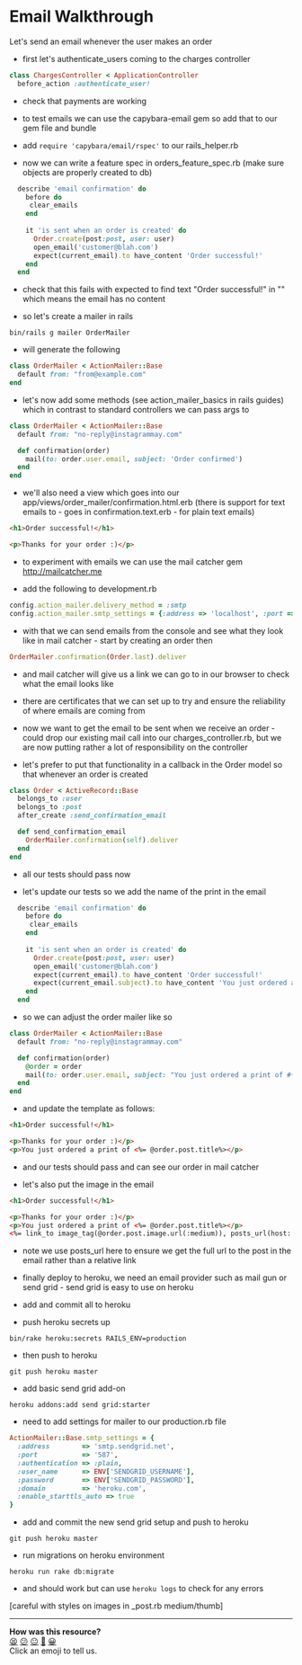 Email Walkthrough
=============

Let's send an email whenever the user makes an order

* first let's authenticate_users coming to the charges controller

```ruby
class ChargesController < ApplicationController
  before_action :authenticate_user!

```

* check that payments are working

* to test emails we can use the capybara-email gem so add that to our gem file and bundle

* add `require 'capybara/email/rspec'` to our rails_helper.rb

* now we can write a feature spec in orders_feature_spec.rb (make sure objects are properly created to db)

```ruby
  describe 'email confirmation' do
    before do
     clear_emails
    end
    
    it 'is sent when an order is created' do
      Order.create(post:post, user: user)
      open_email('customer@blah.com')
      expect(current_email).to have_content 'Order successful!'
    end
  end
```

* check that this fails with expected to find text "Order successful!" in "" which means the email has no content

* so let's create a mailer in rails

```
bin/rails g mailer OrderMailer
```

* will generate the following

```ruby
class OrderMailer < ActionMailer::Base
  default from: "from@example.com"
end
```

* let's now add some methods (see action_mailer_basics in rails guides) which in contrast to standard controllers we can pass args to


```ruby
class OrderMailer < ActionMailer::Base
  default from: "no-reply@instagrammay.com"

  def confirmation(order)
    mail(to: order.user.email, subject: 'Order confirmed')
  end
end
```
* we'll also need a view which goes into our app/views/order_mailer/confirmation.html.erb  (there is support for text emails to - goes in confirmation.text.erb - for plain text emails)

```html
<h1>Order successful!</h1>

<p>Thanks for your order :)</p>
```

* to experiment with emails we can use the mail catcher gem http://mailcatcher.me

* add the following to development.rb

```ruby
config.action_mailer.delivery_method = :smtp
config.action_mailer.smtp_settings = {:address => 'localhost', :port => 1025}
```

* with that we can send emails from the console and see what they look like in mail catcher - start by creating an order then

```ruby
OrderMailer.confirmation(Order.last).deliver
```

* and mail catcher will give us a link we can go to in our browser to check what the email looks like

* there are certificates that we can set up to try and ensure the reliability of where emails are coming from

* now we want to get the email to be sent when we receive an order - could drop our existing mail call into our charges_controller.rb, but we are now putting rather a lot of responsibility on the controller

* let's prefer to put that functionality in a callback in the Order model so that whenever an order is created

```ruby
class Order < ActiveRecord::Base
  belongs_to :user
  belongs_to :post
  after_create :send_confirmation_email

  def send_confirmation_email
    OrderMailer.confirmation(self).deliver
  end
end
```

* all our tests should pass now

* let's update our tests so we add the name of the print in the email

```ruby
  describe 'email confirmation' do
    before do
     clear_emails
    end
    
    it 'is sent when an order is created' do
      Order.create(post:post, user: user)
      open_email('customer@blah.com')
      expect(current_email).to have_content 'Order successful!'
      expect(current_email.subject).to have_content 'You just ordered a print of Pretty picture'
    end
  end
```

* so we can adjust the order mailer like so

```ruby
class OrderMailer < ActionMailer::Base
  default from: "no-reply@instagrammay.com"

  def confirmation(order)
    @order = order
    mail(to: order.user.email, subject: "You just ordered a print of #{order.post.title}")
  end
end
```

* and update the template as follows:

```html
<h1>Order successful!</h1>

<p>Thanks for your order :)</p>
<p>You just ordered a print of <%= @order.post.title%></p>
```

* and our tests should pass and can see our order in mail catcher

* let's also put the image in the email

```html
<h1>Order successful!</h1>

<p>Thanks for your order :)</p>
<p>You just ordered a print of <%= @order.post.title%></p>
<%= link_to image_tag(@order.post.image.url(:medium)), posts_url(host: localhost:3000) %>
```

* note we use posts_url here to ensure we get the full url to the post in the email rather than a relative link

* finally deploy to heroku, we need an email provider such as mail gun or send grid - send grid is easy to use on heroku

* add and commit all to heroku

* push heroku secrets up

```
bin/rake heroku:secrets RAILS_ENV=production
```

* then push to heroku

```
git push heroku master
```

* add basic send grid add-on

```
heroku addons:add send grid:starter
```

* need to add settings for mailer to our production.rb file

```ruby
ActionMailer::Base.smtp_settings = {
  :address        => 'smtp.sendgrid.net',
  :port           => '587',
  :authentication => :plain,
  :user_name      => ENV['SENDGRID_USERNAME'],
  :password       => ENV['SENDGRID_PASSWORD'],
  :domain         => 'heroku.com',
  :enable_starttls_auto => true
}
```

* add and commit the new send grid setup and push to heroku

```
git push heroku master
```

* run migrations on heroku environment

```
heroku run rake db:migrate
```

* and should work but can use `heroku logs` to check for any errors

[careful with styles on images in _post.rb medium/thumb]

<!-- BEGIN GENERATED SECTION DO NOT EDIT -->

---

**How was this resource?**  
[😫](https://airtable.com/shrUJ3t7KLMqVRFKR?prefill_Repository=course&prefill_File=walkthroughs/email.md&prefill_Sentiment=😫) [😕](https://airtable.com/shrUJ3t7KLMqVRFKR?prefill_Repository=course&prefill_File=walkthroughs/email.md&prefill_Sentiment=😕) [😐](https://airtable.com/shrUJ3t7KLMqVRFKR?prefill_Repository=course&prefill_File=walkthroughs/email.md&prefill_Sentiment=😐) [🙂](https://airtable.com/shrUJ3t7KLMqVRFKR?prefill_Repository=course&prefill_File=walkthroughs/email.md&prefill_Sentiment=🙂) [😀](https://airtable.com/shrUJ3t7KLMqVRFKR?prefill_Repository=course&prefill_File=walkthroughs/email.md&prefill_Sentiment=😀)  
Click an emoji to tell us.

<!-- END GENERATED SECTION DO NOT EDIT -->

